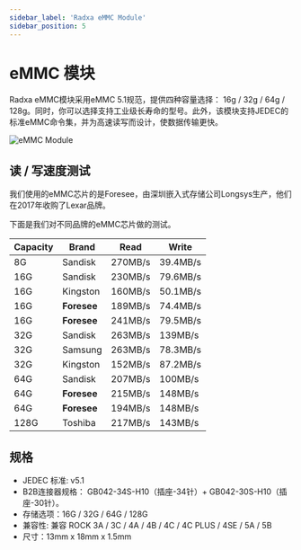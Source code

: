 ```yaml
---
sidebar_label: 'Radxa eMMC Module'
sidebar_position: 5
---
```


# eMMC 模块
Radxa eMMC模块采用eMMC 5.1规范，提供四种容量选择： 16g / 32g / 64g / 128g。同时，你可以选择支持工业级长寿命的型号。此外，该模块支持JEDEC的标准eMMC命令集，并为高速读写而设计，使数据传输更快。 

![eMMC Module](/img/accessories/emmc-module.webp)  

## 读 / 写速度测试
我们使用的eMMC芯片的是Foresee，由深圳嵌入式存储公司Longsys生产，他们在2017年收购了Lexar品牌。 

下面是我们对不同品牌的eMMC芯片做的测试。  

|Capacity | Brand       | Read    | Write    |  
| ------  | --------    | ------- | -------- |
| 8G      | Sandisk     | 270MB/s | 39.4MB/s |
| 16G     | Sandisk     | 230MB/s | 79.6MB/s |
| 16G     | Kingston    | 160MB/s | 50.1MB/s |
| 16G     | **Foresee** | 189MB/s | 74.4MB/s |
| 16G     | **Foresee** | 241MB/s | 79.5MB/s |
| 32G     | Sandisk     | 263MB/s | 139MB/s  |
| 32G     | Samsung     | 263MB/s | 78.3MB/s |
| 32G     | Kingston    | 152MB/s | 87.2MB/s |
| 64G     | Sandisk     | 207MB/s | 100MB/s  |
| 64G     | **Foresee** | 215MB/s | 148MB/s  |
| 64G     | **Foresee** | 194MB/s | 148MB/s  |
| 128G    | Toshiba     | 217MB/s | 143MB/s  |

## 规格
- JEDEC 标准: v5.1
- B2B连接器规格： GB042-34S-H10（插座-34针）+ GB042-30S-H10（插座-30针）。
- 存储选项：16G / 32G / 64G / 128G
- 兼容性: 兼容 ROCK 3A / 3C / 4A / 4B / 4C / 4C PLUS / 4SE / 5A / 5B  
- 尺寸：13mm x 18mm x 1.5mm


